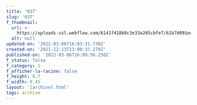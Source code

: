 ```yaml
---
title: '037'
slug: '037'
f_thumbnail:
  url: >-
    https://uploads-ssl.webflow.com/6141f41868c3e33a265cbfe7/61b7d091ec39c90b5641c86b_037.jpg
  alt: null
updated-on: '2022-03-06T16:03:31.738Z'
created-on: '2021-12-13T23:00:37.279Z'
published-on: '2022-03-06T16:09:56.250Z'
f_status: false
f_category: S
f_afficher-la-racine: false
f_height: 0.7
f_width: 0.45
layout: '[archive].html'
tags: archive
---
```



